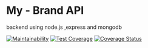 # My - Brand API

backend using node.js ,express and mongodb

[![Maintainability](https://api.codeclimate.com/v1/badges/230d8cf02647bf4f5531/maintainability)](https://codeclimate.com/github/alicepretty/crud/maintainability)
[![Test Coverage](https://api.codeclimate.com/v1/badges/230d8cf02647bf4f5531/test_coverage)](https://codeclimate.com/github/alicepretty/crud/test_coverage)
[![Coverage Status](https://coveralls.io/repos/github/alicepretty/crud/badge.svg)](https://coveralls.io/github/alicepretty/crud)
